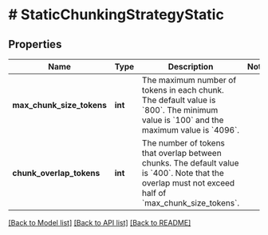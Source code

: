 # # StaticChunkingStrategyStatic

## Properties

Name | Type | Description | Notes
------------ | ------------- | ------------- | -------------
**max_chunk_size_tokens** | **int** | The maximum number of tokens in each chunk. The default value is &#x60;800&#x60;. The minimum value is &#x60;100&#x60; and the maximum value is &#x60;4096&#x60;. |
**chunk_overlap_tokens** | **int** | The number of tokens that overlap between chunks. The default value is &#x60;400&#x60;.  Note that the overlap must not exceed half of &#x60;max_chunk_size_tokens&#x60;. |

[[Back to Model list]](../../README.md#models) [[Back to API list]](../../README.md#endpoints) [[Back to README]](../../README.md)
